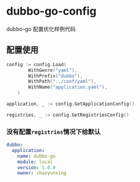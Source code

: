 # dubbo-go-config

dubbo-go 配置优化样例代码

## 配置使用
```go
config := config.Load(
		WithGenre("yaml"),
		WithPrefix("dubbo"),
		WithPath("../conf/yaml"),
		WithName("application.yaml"),
	)

application, _ := config.GetApplicationConfig()

registries, _ := config.GetRegistriesConfig()
```
### 没有配置`registries`情况下给默认

```yaml
dubbo:
  application:
    name: dubbo-go
    module: local
    version: 1.0.0
    owner: zhaoyunxing
```